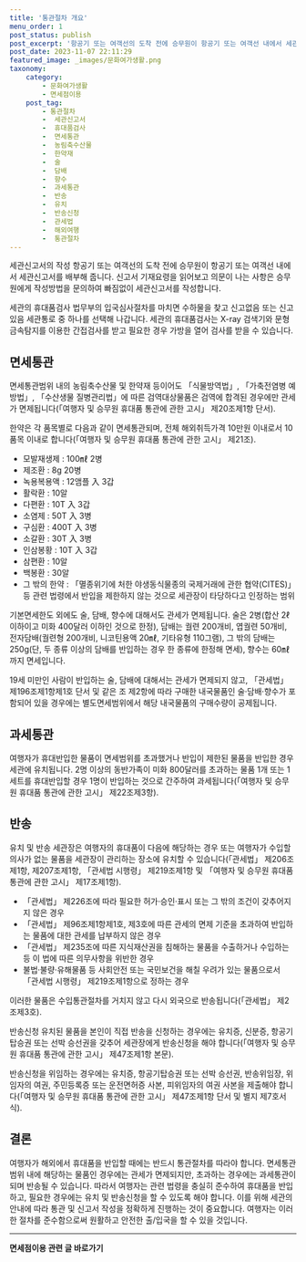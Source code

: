 ```yaml
---
title: '통관절차 개요'
menu_order: 1
post_status: publish
post_excerpt: '항공기 또는 여객선의 도착 전에 승무원이 항공기 또는 여객선 내에서 세관신고서를 배부해 줍니다. 신고서 기재요령을 읽어보고 의문이 나는 사항은 승무원에게 작성방법을 문의하여 빠짐없이 세관신고서를 작성합니다.'
post_date: 2023-11-07 22:11:29
featured_image: _images/문화여가생활.png
taxonomy:
    category:
        - 문화여가생활
        - 면세점이용
    post_tag:
        - 통관절차
        -  세관신고서
        -  휴대품검사
        -  면세통관
        -  농림축수산물
        -  한약재
        -  술
        -  담배
        -  향수
        -  과세통관
        -  반송
        -  유치
        -  반송신청
        -  관세법
        -  해외여행
        -  통관절차
---
```



세관신고서의 작성
항공기 또는 여객선의 도착 전에 승무원이 항공기 또는 여객선 내에서 세관신고서를 배부해 줍니다. 신고서 기재요령을 읽어보고 의문이 나는 사항은 승무원에게 작성방법을 문의하여 빠짐없이 세관신고서를 작성합니다.

세관의 휴대품검사
법무부의 입국심사절차를 마치면 수하물을 찾고 신고없음 또는 신고있음 세관통로 중 하나를 선택해 나갑니다. 세관의 휴대품검사는 X-ray 검색기와 문형금속탐지를 이용한 간접검사를 받고 필요한 경우 가방을 열어 검사를 받을 수 있습니다.

## 면세통관

면세통관범위 내의 농림축수산물 및 한약재 등이어도 「식물방역법」, 「가축전염병 예방법」, 「수산생물 질병관리법」에 따른 검역대상물품은 검역에 합격된 경우에만 관세가 면제됩니다(「여행자 및 승무원 휴대품 통관에 관한 고시」 제20조제1항 단서).

한약은 각 품목별로 다음과 같이 면세통관되며, 전체 해외취득가격 10만원 이내로서 10품목 이내로 합니다(「여행자 및 승무원 휴대품 통관에 관한 고시」 제21조).
- 모발재생제 : 100㎖ 2병
- 제조환 : 8g 20병
- 녹용복용액 : 12앰플 入 3갑
- 활락환 : 10알
- 다편환 : 10T 入 3갑
- 소염제 : 50T 入 3병
- 구심환 : 400T 入 3병
- 소갈환 : 30T 入 3병
- 인삼봉황 : 10T 入 3갑
- 삼편환 : 10알
- 백봉환 : 30알
- 그 밖의 한약 : 「멸종위기에 처한 야생동식물종의 국제거래에 관한 협약(CITES)」 등 관련 법령에서 반입을 제한하지 않는 것으로 세관장이 타당하다고 인정하는 범위

기본면세한도 외에도 술, 담배, 향수에 대해서도 관세가 면제됩니다. 술은 2병(합산 2ℓ 이하이고 미화 400달러 이하인 것으로 한정), 담배는 궐련 200개비, 엽궐련 50개비, 전자담배(궐련형 200개비, 니코틴용액 20㎖, 기타유형 110그램), 그 밖의 담배는 250g(단, 두 종류 이상의 담배를 반입하는 경우 한 종류에 한정해 면세), 향수는 60㎖까지 면세입니다.

19세 미만인 사람이 반입하는 술, 담배에 대해서는 관세가 면제되지 않고, 「관세법」 제196조제1항제1호 단서 및 같은 조 제2항에 따라 구매한 내국물품인 술·담배·향수가 포함되어 있을 경우에는 별도면세범위에서 해당 내국물품의 구매수량이 공제됩니다.

## 과세통관

여행자가 휴대반입한 물품이 면세범위를 초과했거나 반입이 제한된 물품을 반입한 경우 세관에 유치됩니다. 2명 이상의 동반가족이 미화 800달러를 초과하는 물품 1개 또는 1세트를 휴대반입할 경우 1명이 반입하는 것으로 간주하여 과세됩니다(「여행자 및 승무원 휴대품 통관에 관한 고시」 제22조제3항).

## 반송

유치 및 반송
세관장은 여행자의 휴대품이 다음에 해당하는 경우 또는 여행자가 수입할 의사가 없는 물품을 세관장이 관리하는 장소에 유치할 수 있습니다(「관세법」 제206조제1항, 제207조제1항, 「관세법 시행령」 제219조제1항 및 「여행자 및 승무원 휴대품 통관에 관한 고시」 제17조제1항).
- 「관세법」 제226조에 따라 필요한 허가·승인·표시 또는 그 밖의 조건이 갖추어지지 않은 경우
- 「관세법」 제96조제1항제1호, 제3호에 따른 관세의 면제 기준을 초과하여 반입하는 물품에 대한 관세를 납부하지 않은 경우
- 「관세법」 제235조에 따른 지식재산권을 침해하는 물품을 수출하거나 수입하는 등 이 법에 따른 의무사항을 위반한 경우
- 불법·불량·유해물품 등 사회안전 또는 국민보건을 해칠 우려가 있는 물품으로서 「관세법 시행령」 제219조제1항으로 정하는 경우

이러한 물품은 수입통관절차를 거치지 않고 다시 외국으로 반송됩니다(「관세법」 제2조제3호).

반송신청
유치된 물품을 본인이 직접 반송을 신청하는 경우에는 유치증, 신분증, 항공기탑승권 또는 선박 승선권을 갖추어 세관장에게 반송신청을 해야 합니다(「여행자 및 승무원 휴대품 통관에 관한 고시」 제47조제1항 본문).

반송신청을 위임하는 경우에는 유치증, 항공기탑승권 또는 선박 승선권, 반송위임장, 위임자의 여권, 주민등록증 또는 운전면허증 사본, 피위임자의 여권 사본을 제출해야 합니다(「여행자 및 승무원 휴대품 통관에 관한 고시」 제47조제1항 단서 및 별지 제7호서식).

## 결론
여행자가 해외에서 휴대품을 반입할 때에는 반드시 통관절차를 따라야 합니다. 면세통관범위 내에 해당하는 물품인 경우에는 관세가 면제되지만, 초과하는 경우에는 과세통관이 되며 반송될 수 있습니다. 따라서 여행자는 관련 법령을 충실히 준수하여 휴대품을 반입하고, 필요한 경우에는 유치 및 반송신청을 할 수 있도록 해야 합니다. 이를 위해 세관의 안내에 따라 통관 및 신고서 작성을 정확하게 진행하는 것이 중요합니다. 여행자는 이러한 절차를 준수함으로써 원활하고 안전한 출/입국을 할 수 있을 것입니다.
                        
<!-- wp:separator -->
<hr class="wp-block-separator has-alpha-channel-opacity"/>
<!-- /wp:separator -->

<!-- wp:group {"backgroundColor":"base","layout":{"type":"constrained"}} -->
<div class="wp-block-group has-base-background-color has-background"><!-- wp:paragraph {"align":"center","fontSize":"medium"} -->
<p class="has-text-align-center has-large-font-size"><strong>면세점이용 관련 글 바로가기</strong></p>
<!-- /wp:paragraph -->


<!-- wp:latest-posts
{"categories":[{"id":16222,"count":19,"description":"","link":"https://uknowlaw.com/category/%eb%a9%b4%ec%84%b8%ec%a0%90%ec%9d%b4%ec%9a%a9/","name":"면세점이용","slug":"면세점이용","taxonomy":"category","parent":0,"meta":[],"_links":{"self":[{"href":"https://uknowlaw.com/wp-json/wp/v2/categories/16222"}],"collection":[{"href":"https://uknowlaw.com/wp-json/wp/v2/categories"}],"about":[{"href":"https://uknowlaw.com/wp-json/wp/v2/taxonomies/category"}],"wp:post_type":[{"href":"https://uknowlaw.com/wp-json/wp/v2/posts?categories=16222"}],"curies":[{"name":"wp","href":"https://api.w.org/{rel}","templated":true}]}}],"postsToShow":100,"excerptLength":28,"postLayout":"grid","columns":2,"featuredImageAlign":"left","featuredImageSizeSlug":"large","fontSize":"small"} /--></div>
<!-- /wp:group -->
